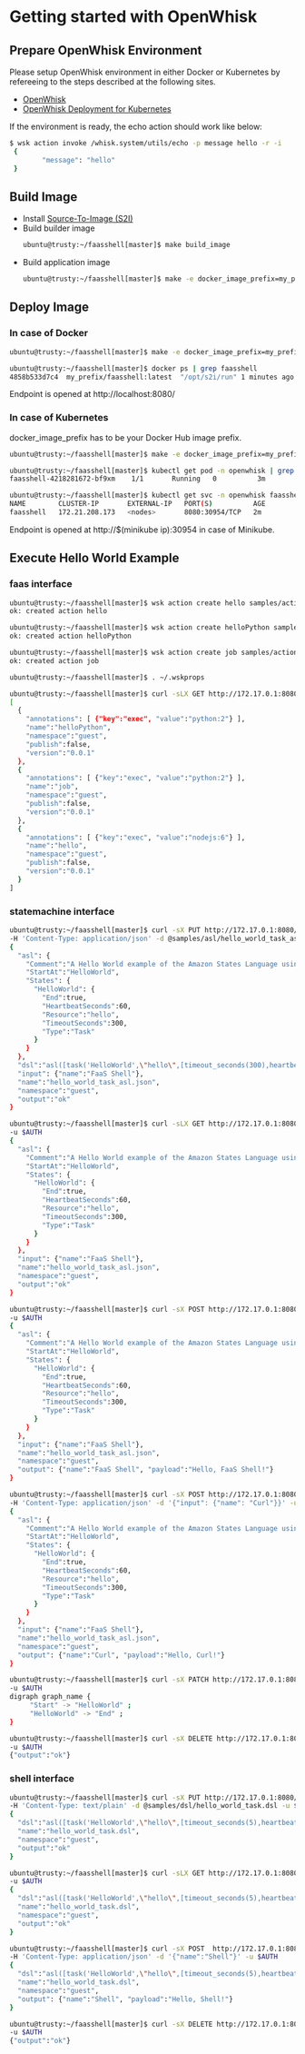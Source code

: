 # Getting started with OpenWhisk

## Prepare OpenWhisk Environment

Please setup OpenWhisk environment in either Docker or Kubernetes by
refereeing to the steps described at the following sites.

- [OpenWhisk](https://github.com/apache/incubator-openwhisk)
- [OpenWhisk Deployment for Kubernetes](https://github.com/apache/incubator-openwhisk-deploy-kube)

If the environment is ready, the echo action should work like below:
```sh
$ wsk action invoke /whisk.system/utils/echo -p message hello -r -i
 {
        "message": "hello"
 }
```

## Build Image

- Install [Source-To-Image (S2I)](https://github.com/openshift/source-to-image/releases)
- Build builder image
  ```sh
  ubuntu@trusty:~/faasshell[master]$ make build_image
  ```
- Build application image
  ```sh
  ubuntu@trusty:~/faasshell[master]$ make -e docker_image_prefix=my_prefix/ app_image
  ```

## Deploy Image

### In case of Docker
```sh
ubuntu@trusty:~/faasshell[master]$ make -e docker_image_prefix=my_prefix/ run

ubuntu@trusty:~/faasshell[master]$ docker ps | grep faasshell
4858b533d7c4  my_prefix/faasshell:latest  "/opt/s2i/run" 1 minutes ago  Up 9 minutes  0.0.0.0:8080->8080/tcp  suspicious_brown

```

Endpoint is opened at http://localhost:8080/

### In case of Kubernetes

docker_image_prefix has to be your Docker Hub image prefix.

```sh
ubuntu@trusty:~/faasshell[master]$ make -e docker_image_prefix=my_prefix/ deploy

ubuntu@trusty:~/faasshell[master]$ kubectl get pod -n openwhisk | grep faasshell
faasshell-4218281672-bf9xm    1/1       Running   0          3m

ubuntu@trusty:~/faasshell[master]$ kubectl get svc -n openwhisk faasshell
NAME        CLUSTER-IP       EXTERNAL-IP   PORT(S)          AGE
faasshell   172.21.208.173   <nodes>       8080:30954/TCP   2m
```

Endpoint is opened at http://$(minikube ip):30954 in case of Minikube.

## Execute Hello World Example

### faas interface

```sh
ubuntu@trusty:~/faasshell[master]$ wsk action create hello samples/actions/hello.js -i
ok: created action hello

ubuntu@trusty:~/faasshell[master]$ wsk action create helloPython samples/actions/helloPython.py -i
ok: created action helloPython

ubuntu@trusty:~/faasshell[master]$ wsk action create job samples/actions/job.py -i
ok: created action job
```
```sh
ubuntu@trusty:~/faasshell[master]$ . ~/.wskprops
```
```sh
ubuntu@trusty:~/faasshell[master]$ curl -sLX GET http://172.17.0.1:8080/faas/ -u $AUTH
[
  {
    "annotations": [ {"key":"exec", "value":"python:2"} ],
    "name":"helloPython",
    "namespace":"guest",
    "publish":false,
    "version":"0.0.1"
  },
  {
    "annotations": [ {"key":"exec", "value":"python:2"} ],
    "name":"job",
    "namespace":"guest",
    "publish":false,
    "version":"0.0.1"
  },
  {
    "annotations": [ {"key":"exec", "value":"nodejs:6"} ],
    "name":"hello",
    "namespace":"guest",
    "publish":false,
    "version":"0.0.1"
  }
]
```

### statemachine interface
```sh
ubuntu@trusty:~/faasshell[master]$ curl -sX PUT http://172.17.0.1:8080/statemachine/hello_world_task_asl.json \
-H 'Content-Type: application/json' -d @samples/asl/hello_world_task_asl.json -u $AUTH
{
  "asl": {
    "Comment":"A Hello World example of the Amazon States Language using an AWS Lambda function",
    "StartAt":"HelloWorld",
    "States": {
      "HelloWorld": {
        "End":true,
        "HeartbeatSeconds":60,
        "Resource":"hello",
        "TimeoutSeconds":300,
        "Type":"Task"
      }
    }
  },
  "dsl":"asl([task('HelloWorld',\"hello\",[timeout_seconds(300),heartbeat_seconds(60)])])",
  "input": {"name":"FaaS Shell"},
  "name":"hello_world_task_asl.json",
  "namespace":"guest",
  "output":"ok"
}
```
```sh
ubuntu@trusty:~/faasshell[master]$ curl -sLX GET http://172.17.0.1:8080/statemachine/hello_world_task_asl.json \
-u $AUTH
{
  "asl": {
    "Comment":"A Hello World example of the Amazon States Language using an AWS Lambda function",
    "StartAt":"HelloWorld",
    "States": {
      "HelloWorld": {
        "End":true,
        "HeartbeatSeconds":60,
        "Resource":"hello",
        "TimeoutSeconds":300,
        "Type":"Task"
      }
    }
  },
  "input": {"name":"FaaS Shell"},
  "name":"hello_world_task_asl.json",
  "namespace":"guest",
  "output":"ok"
}
```
```sh
ubuntu@trusty:~/faasshell[master]$ curl -sX POST http://172.17.0.1:8080/statemachine/hello_world_task_asl.json \
-u $AUTH
{
  "asl": {
    "Comment":"A Hello World example of the Amazon States Language using an AWS Lambda function",
    "StartAt":"HelloWorld",
    "States": {
      "HelloWorld": {
        "End":true,
        "HeartbeatSeconds":60,
        "Resource":"hello",
        "TimeoutSeconds":300,
        "Type":"Task"
      }
    }
  },
  "input": {"name":"FaaS Shell"},
  "name":"hello_world_task_asl.json",
  "namespace":"guest",
  "output": {"name":"FaaS Shell", "payload":"Hello, FaaS Shell!"}
}
```
```sh
ubuntu@trusty:~/faasshell[master]$ curl -sX POST http://172.17.0.1:8080/statemachine/hello_world_task_asl.json \
-H 'Content-Type: application/json' -d '{"input": {"name": "Curl"}}' -u $AUTH
{
  "asl": {
    "Comment":"A Hello World example of the Amazon States Language using an AWS Lambda function",
    "StartAt":"HelloWorld",
    "States": {
      "HelloWorld": {
        "End":true,
        "HeartbeatSeconds":60,
        "Resource":"hello",
        "TimeoutSeconds":300,
        "Type":"Task"
      }
    }
  },
  "input": {"name":"FaaS Shell"},
  "name":"hello_world_task_asl.json",
  "namespace":"guest",
  "output": {"name":"Curl", "payload":"Hello, Curl!"}
}
```
```sh
ubuntu@trusty:~/faasshell[master]$ curl -sX PATCH http://172.17.0.1:8080/statemachine/hello_world_task_asl.json \
-u $AUTH
digraph graph_name {
     "Start" -> "HelloWorld" ;
     "HelloWorld" -> "End" ;
}
```
```sh
ubuntu@trusty:~/faasshell[master]$ curl -sX DELETE http://172.17.0.1:8080/statemachine/hello_world_task_asl.json \
-u $AUTH
{"output":"ok"}

```

### shell interface
```sh
ubuntu@trusty:~/faasshell[master]$ curl -sX PUT http://172.17.0.1:8080/shell/hello_world_task.dsl \
-H 'Content-Type: text/plain' -d @samples/dsl/hello_world_task.dsl -u $AUTH
{
  "dsl":"asl([task('HelloWorld',\"hello\",[timeout_seconds(5),heartbeat_seconds(10)])]).",
  "name":"hello_world_task.dsl",
  "namespace":"guest",
  "output":"ok"
}
```
```sh
ubuntu@trusty:~/faasshell[master]$ curl -sLX GET http://172.17.0.1:8080/shell/hello_world_task.dsl \
-u $AUTH
{
  "dsl":"asl([task('HelloWorld',\"hello\",[timeout_seconds(5),heartbeat_seconds(10)])])",
  "name":"hello_world_task.dsl",
  "namespace":"guest",
  "output":"ok"
}
```
```sh
ubuntu@trusty:~/faasshell[master]$ curl -sX POST  http://172.17.0.1:8080/shell/hello_world_task.dsl \
-H 'Content-Type: application/json' -d '{"name":"Shell"}' -u $AUTH
{
  "dsl":"asl([task('HelloWorld',\"hello\",[timeout_seconds(5),heartbeat_seconds(10)])]).",
  "name":"hello_world_task.dsl",
  "namespace":"guest",
  "output": {"name":"Shell", "payload":"Hello, Shell!"}
}
```
```sh
ubuntu@trusty:~/faasshell[master]$ curl -sX DELETE http://172.17.0.1:8080/shell/hello_world_task.dsl \
-u $AUTH
{"output":"ok"}
```
